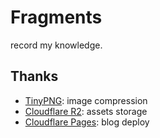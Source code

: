 # Fragments

record my knowledge.

## Thanks

- [TinyPNG](https://tinypng.com/): image compression
- [Cloudflare R2](https://developers.cloudflare.com/r2/examples/rclone/): assets storage
- [Cloudflare Pages](https://developers.cloudflare.com/pages/): blog deploy